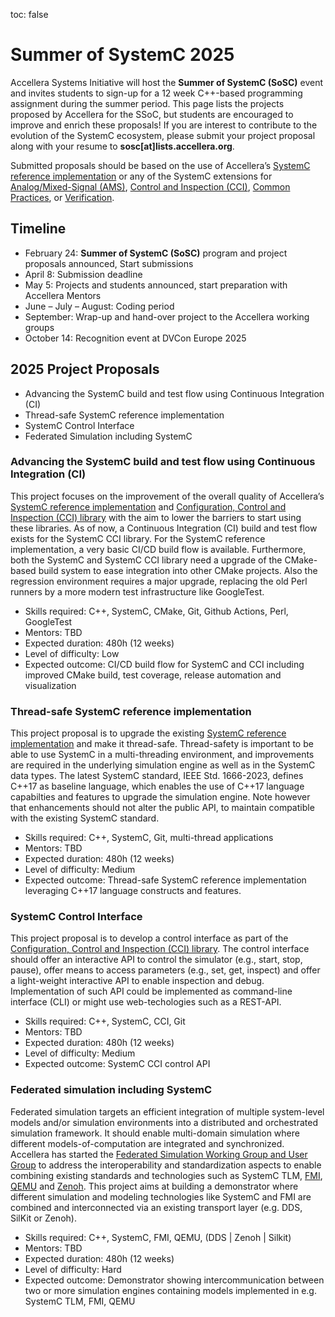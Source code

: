 toc: false
# Summer of SystemC 2025

Accellera Systems Initiative will host the **Summer of SystemC (SoSC)** event and invites students to sign-up for a 12 week C++-based programming assignment during the summer period. This page lists the projects proposed by Accellera for the SSoC, but students are encouraged to improve and enrich these proposals! If you are interest to contribute to the evolution of the SystemC ecosystem, please submit your project proposal along with your resume to **sosc[at]lists.accellera.org**.

Submitted proposals should be based on the use of Accellera’s [SystemC reference implementation][1] or any of the SystemC extensions for [Analog/Mixed-Signal (AMS)][2], [Control and Inspection (CCI)][3], [Common Practices][4], or [Verification][5].

## Timeline

 * February 24: **Summer of SystemC (SoSC)** program and project proposals announced, Start submissions
 * April 8: Submission deadline
 * May 5: Projects and students announced, start preparation with Accellera Mentors
 * June – July – August: Coding period
 * September: Wrap-up and hand-over project to the Accellera working groups
 * October 14: Recognition event at DVCon Europe 2025 

## 2025 Project Proposals

 * Advancing the SystemC build and test flow using Continuous Integration (CI)
 * Thread-safe SystemC reference implementation
 * SystemC Control Interface
 * Federated Simulation including SystemC

### Advancing the SystemC build and test flow using Continuous Integration (CI)

This project focuses on the improvement of the overall quality of Accellera’s [SystemC reference implementation][1] and [Configuration, Control and Inspection (CCI) library][6] with the aim to lower the barriers to start using these libraries. As of now, a Continuous Integration (CI) build and test flow exists for the SystemC CCI library. For the SystemC reference implementation, a very basic CI/CD build flow is available. Furthermore, both the SystemC and SystemC CCI library need a upgrade of the CMake-based build system to ease integration into other CMake projects. Also the regression environment requires a major upgrade, replacing the old Perl runners by a more modern test infrastructure like GoogleTest.

  * Skills required: C++, SystemC, CMake, Git, Github Actions, Perl, GoogleTest
  * Mentors: TBD
  * Expected duration: 480h (12 weeks)
  * Level of difficulty: Low
  * Expected outcome: CI/CD build flow for SystemC and CCI including improved CMake build, test coverage, release automation and visualization 

### Thread-safe SystemC reference implementation 

This project proposal is to upgrade the existing [SystemC reference implementation][1] and make it thread-safe. Thread-safety is important to be able to use SystemC in a multi-threading environment, and improvements are required  in the underlying simulation engine as well as in the SystemC data types. The latest SystemC standard, IEEE Std. 1666-2023, defines C++17 as baseline language, which enables the use of C++17 language capabilties and features to upgrade the simulation engine. Note however that enhancements should not alter the public API, to maintain compatible with the existing SystemC standard.

  * Skills required: C++, SystemC, Git, multi-thread applications
  * Mentors: TBD
  * Expected duration: 480h (12 weeks)
  * Level of difficulty: Medium
  * Expected outcome: Thread-safe SystemC reference implementation leveraging C++17 language constructs and features. 

### SystemC Control Interface

This project proposal is to develop a control interface as part of the [Configuration, Control and Inspection (CCI) library][6]. The control interface should offer an interactive API to control the simulator (e.g., start, stop, pause), offer means to access parameters (e.g., set, get, inspect) and offer a light-weight interactive API to enable inspection and debug. Implementation of such API could be implemented as command-line interface (CLI) or might use web-techologies such as a REST-API.

  * Skills required: C++, SystemC, CCI, Git
  * Mentors: TBD
  * Expected duration: 480h (12 weeks)
  * Level of difficulty: Medium
  * Expected outcome: SystemC CCI control API 

### Federated simulation including SystemC 

Federated simulation targets an efficient integration of multiple system-level models and/or simulation environments into a distributed and orchestrated simulation framework. It should enable multi-domain simulation where different models-of-computation are integrated and synchronized. Accellera has started the [Federated Simulation Working Group and User Group][7] to address the interoperability and standardization aspects to enable combining existing standards and technologies such as SystemC TLM, [FMI][8], [QEMU][9] and [Zenoh][10]. This project aims at building a demonstrator where different simulation and modeling technologies like SystemC and FMI are combined and interconnected via an existing transport layer (e.g. DDS, SilKit or Zenoh). 

  * Skills required: C++, SystemC, FMI, QEMU, (DDS | Zenoh | Silkit)
  * Mentors: TBD
  * Expected duration: 480h (12 weeks)
  * Level of difficulty: Hard
  * Expected outcome: Demonstrator showing intercommunication between two or more simulation engines containing models implemented in e.g. SystemC TLM, FMI, QEMU  

[1]: https://github.com/accellera-official/systemc
[2]: https://systemc.org/overview/systemc-ams/
[3]: https://systemc.org/overview/systemc-cci/
[4]: https://systemc.org/overview/systemc-scp/
[5]: https://systemc.org/overview/systemc-verification/
[6]: https://github.com/accellera-official/cci
[7]: https://www.accellera.org/activities/working-groups/fss-working-group
[8]: https://fmi-standard.org/
[9]: https://www.qemu.org/
[10]: https://zenoh.io/
